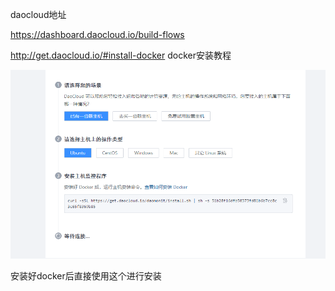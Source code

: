 





daocloud地址

<https://dashboard.daocloud.io/build-flows>



<http://get.daocloud.io/#install-docker>
docker安装教程

![1592067632772](../../../img/1592067632772.png)

安装好docker后直接使用这个进行安装